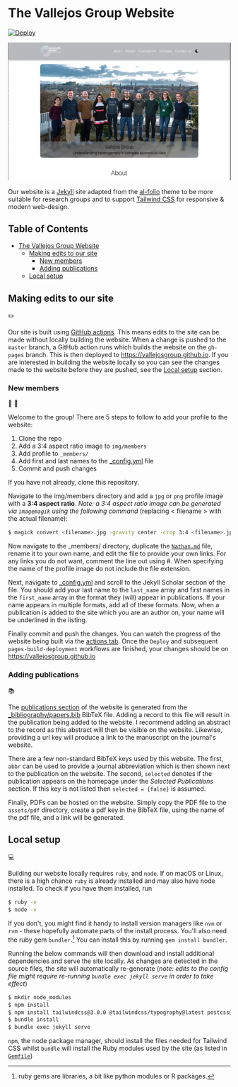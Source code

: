 # The Vallejos Group Website 


[![Deploy](https://github.com/VallejosGroup/VallejosGroup.github.io/actions/workflows/deploy.yml/badge.svg)](https://github.com/VallejosGroup/VallejosGroup.github.io/actions/workflows/deploy.yml)

![screenshot.png](screenshot.png)

Our website is a [Jekyll](https://jekyllrb.com) site adapted from the
[al-folio](https://github.com/alshedivat/al-folio) theme to be more suitable for research
groups and to support [Tailwind CSS](https://tailwindcss.com) for responsive & modern
web-design.


 <h2>Table of Contents </h2>

- [The Vallejos Group Website](#the-vallejos-group-website)
  - [Making edits to our site](#making-edits-to-our-site)
    - [New members](#new-members)
    - [Adding publications](#adding-publications)
  - [Local setup](#local-setup)


## Making edits to our site 
:pencil2:

Our site is built using [GitHub actions]((https://github.com/features/actions)).
This means edits to the site can be made without locally building the website.
When a change is pushed to the `master` branch, a GitHub action runs which
builds the website on the `gh-pages` branch. This is then deployed to
https://vallejosgroup.github.io. If you are interested in building the website
locally so you can see the changes made to the website before they are pushed,
see the [Local setup](#local-setup) section.


### New members
:woman: :man:

Welcome to the group! There are 5 steps to follow to add your profile
to the website:

1. Clone the repo
2. Add a 3:4 aspect ratio image to `img/members`
3. Add profile to `_members/`
4. Add first and last names to the [_config.yml](_config.yml) file
5. Commit and push changes

If you have not already, clone this repository. 

Navigate to the img/members directory and add a `jpg` or `png` profile image with a
**3:4 aspect ratio**. *Note: a 3:4 aspect ratio image can be generated via
`imagemagik` using the following command* (replacing < filename > with the 
actual filename):

```bash
$ magick convert <filename>.jpg -gravity center -crop 3:4 <filename>.jpg
```

Now navigate to the _members/ directory, duplicate the
[`Nathan.md`](_members/Nathan.md) file, rename it to your own name, and edit
the file to provide your own links. For any links you do not want,
comment the line out using #. When specifying the name of the profile image do
not include the file extension.

Next, navigate to [_config.yml](_config.yml) and scroll to the Jekyll Scholar
section of the file. You should add your last name to the `last_name` array and
first names in the   `first_name` array in the format they (will) appear
in publications. If your name appears in multiple formats, add all of these
formats. Now, when a publication is added to the site which you are an
author on, your name will be underlined in the listing.  

Finally commit and push the changes. You can watch the progress of the website
being built via the [actions tab](https://github.com/VallejosGroup/VallejosGroup.github.io/actions).
Once the `Deploy` and subsequent `pages-build-deployment` workflows are
finished, your changes should be on https://vallejosgroup.github.io

### Adding publications
:books:

The [publications section](https://vallejosgroup.github.io/publications/) of the
website is generated from the [_bibliography/papers.bib](_bibliography/papers.bib)
BibTeX file. Adding a record to this file will result in the publication
being added to the website. I recommend adding an abstract to the record as this
abstract will then be visible on the website. Likewise, providing a url key will
produce a link to the manuscript on the journal's website. 

There are a few non-standard BibTeX keys used by this website. The first, `abbr`
can be used to provide a journal abbreviation which is then shown next to the
publication on the website. The second, `selected` denotes if the publication
appears on the homepage under the *Selected Publications* section. If this key
is not listed then `selected = {false}` is assumed. 

Finally, PDFs can be hosted on the website. Simply copy the PDF file to the 
`assets/pdf` directory, create a pdf key in the BibTeX file, using the name of
the pdf file, and a link will be generated.  

## Local setup
:computer:

Building our website locally requires `ruby`, and `node`. If on macOS or Linux,
there is a high chance `ruby` is already installed and may also have node
installed. To check if you have them installed, run 

``` bash 
$ ruby -v
$ node -v
``` 

If you don't, you might find it handy to install version managers like
`nvm` or `rvm` - these hopefully automate parts of the install process.
You'll also need the ruby gem `bundler`.[^1] You can install this
by running `gem install bundler`.

Running the below commands will then download and install additional
dependencies and serve the site locally. As changes are detected in the
source files, the site will automatically re-generate (*note: edits to the
config file might require re-running `bundle exec jekyll serve` in order to take
effect*) 

```bash
$ mkdir node_modules
$ npm install
$ npm install tailwindcss@3.0.0 @tailwindcss/typography@latest postcss@latest postcss-scss@latest autoprefixer@latest cssnano@latest
$ bundle install
$ bundle exec jekyll serve
```

`npm`,  the node package manager, should install the files needed for Tailwind CSS
whilst `bundle` will install the Ruby modules used by the site (as
listed in [`Gemfile`](Gemfile))


[^1]: ruby gems are libraries, a bit like python modules or R packages.
